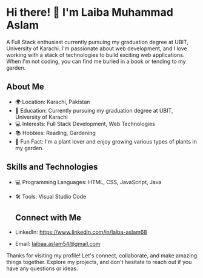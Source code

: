 # Hi there! 👋 I'm Laiba Muhammad Aslam

A Full Stack enthusiast currently pursuing my graduation degree at UBIT, University of Karachi. I'm passionate about web development, and I love working with a stack of technologies to build exciting web applications. When I'm not coding, you can find me buried in a book or tending to my garden.

## About Me

- 🌍 Location: Karachi, Pakistan
- 🏫 Education: Currently pursuing my graduation degree at UBIT, University of Karachi
- 💻 Interests: Full Stack Development, Web Technologies
- 📚 Hobbies: Reading, Gardening
- 🌱 Fun Fact: I'm a plant lover and enjoy growing various types of plants in my garden.

## Skills and Technologies

- 💻 Programming Languages: HTML, CSS, JavaScript, Java
- 🛠️ Tools: Visual Studio Code

  ## Connect with Me

- LinkedIn: https://www.linkedin.com/in/laiba-aslam68
- Email: laibaa.aslam54@gmail.com

Thanks for visiting my profile! Let's connect, collaborate, and make amazing things together. Explore my projects, and don't hesitate to reach out if you have any questions or ideas.
